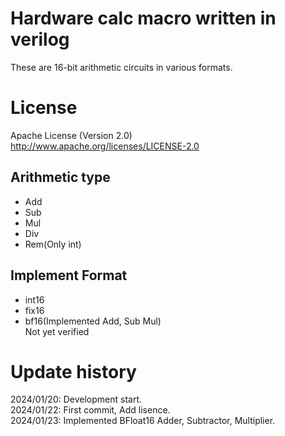# Hardware calc macro written in verilog

These are 16-bit arithmetic circuits in various formats.  

License
========================================

Apache License (Version 2.0)  
<http://www.apache.org/licenses/LICENSE-2.0>  
  
## Arithmetic type  

- Add
- Sub
- Mul
- Div
- Rem(Only int)

## Implement Format  

- int16
- fix16
- bf16(Implemented Add, Sub Mul)  
  Not yet verified

Update history
========================================

2024/01/20: Development start.  
2024/01/22: First commit, Add lisence.  
2024/01/23: Implemented BFloat16 Adder, Subtractor, Multiplier.  
